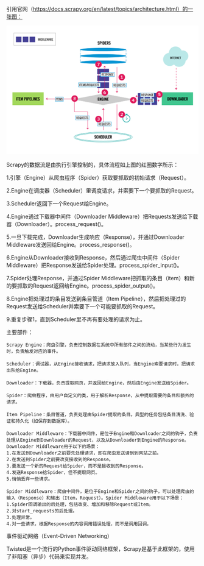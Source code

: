 引用官网（https://docs.scrapy.org/en/latest/topics/architecture.html）的一张图：

![数据流](./Scrapy_Data_Flow.png)

Scrapy的数据流是由执行引擎控制的，具体流程如上图的红圈数字所示：

1.引擎（Engine）从爬虫程序（Spider）获取要抓取的初始请求（Request）。

2.Engine在调度器（Scheduler）里调度请求，并索要下一个要抓取的Request。

3.Scheduler返回下一个Request给Engine。

4.Engine通过下载器中间件（Downloader Middleware）把Requests发送给下载器（Downloader）。process_request()。

5.一旦下载完成，Downloader生成响应（Response），并通过Downloader Middleware发送回给Engine。process_response()。

6.Engine从Downloader接收到Response，然后通过爬虫中间件（Spider Middleware）把Response发送给Spider处理。process_spider_input()。

7.Spider处理Response，并通过Spider Middleware把抓取的条目（item）和新的要抓取的Request返回给Engine。process_spider_output()。

8.Engine把处理过的条目发送到条目管道（Item Pipeline），然后把处理过的Request发送给Scheduler并索要下一个可能要抓取的Request。

9.重复步骤1，直到Scheduler里不再有要处理的请求为止。

主要部件：
```
Scrapy Engine：爬虫引擎，负责控制数据在系统中所有部件之间的流动，当某些行为发生时，负责触发对应的事件。

Scheduler：调试器，从Engine接收请求，把请求放入队列，当Engine索要请求时，把请求出队给Engine。

Downloader：下载器，负责提取网页，并返回给Engine，然后由Engine发送给Spider。

Spider：爬虫程序，由用户自定义的类，用于解析Response，从中提取需要的条目和额外的请求。

Item Pipeline：条目管道，负责处理由Spider提取的条目。典型的任务包括条目清洗、验证和持久化（如保存到数据库）。

Downloader Middleware：下载器中间件，是位于Engine和Downloader之间的钩子，负责处理从Engine到Downloader的Request，以及从Downloader到Engine的Response。Downloader Middleware用于以下的场景：
1.在发送到Downloader之前要先处理请求，即在爬虫发送请到到网站之前。
2.在发送到Spider之前要改变接收到的Response。
3.要发送一个新的Request给Spider，而不是接收到的Response。
4.发送Response给Spider，但不提取网页。
5.悄悄丢弃一些请求。

Spider Middleware：爬虫中间件，是位于Engine和Spider之间的钩子，可以处理爬虫的输入（Response）和输出（Item，Request）。Spider Middleware用于以下场景：
1.Spider回调输出的后处理，包括改变、增加和移除Request或Item。
2.对start_requests的后处理。
3.处理异常。
4.对一些请求，根据Response的内容调用错误处理，而不是调用回调。
```

事件驱动网络（Event-Driven Networking）

Twisted是一个流行的Python事件驱动网络框架，Scrapy是基于此框架的，使用了非阻塞（异步）代码来实现并发。
